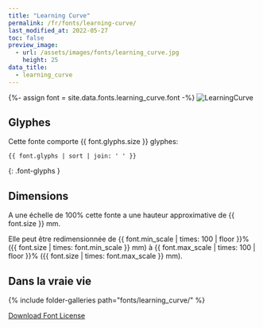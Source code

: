 ```yaml
---
title: "Learning Curve"
permalink: /fr/fonts/learning-curve/
last_modified_at: 2022-05-27
toc: false
preview_image:
  - url: /assets/images/fonts/learning_curve.jpg
    height: 25
data_title:
  - learning_curve
---
```

{%- assign font = site.data.fonts.learning_curve.font -%}
![LearningCurve](/assets/images/fonts/learning_curve.jpg)

## Glyphes

Cette fonte comporte  {{ font.glyphs.size }} glyphes:

```
{{ font.glyphs | sort | join: ' ' }}
```
{: .font-glyphs }


## Dimensions

A une échelle de  100% cette fonte a une hauteur approximative de  {{ font.size }} mm. 

Elle peut être redimensionnée  de {{ font.min_scale | times: 100 | floor }}% ({{ font.size | times: font.min_scale }} mm)
à {{ font.max_scale | times: 100 | floor }}% ({{ font.size | times: font.max_scale }} mm).


## Dans la vraie vie

{% include folder-galleries path="fonts/learning_curve/" %}

[Download Font License](https://github.com/inkstitch/inkstitch/tree/main/fonts/learning_curve/LICENSE)

